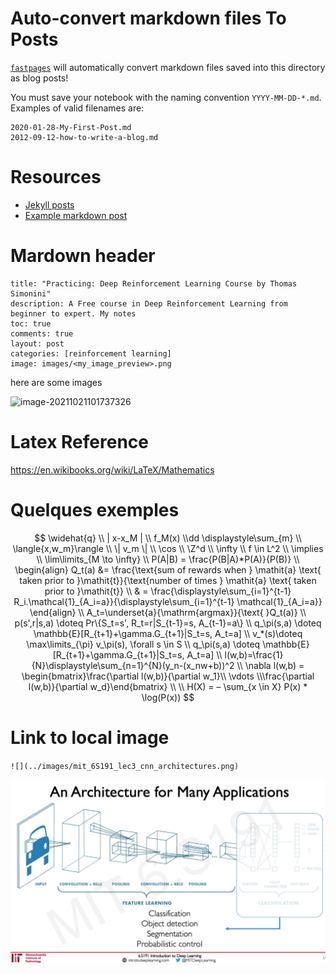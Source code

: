 

# Auto-convert markdown files To Posts

[`fastpages`](https://github.com/fastai/fastpages) will automatically convert markdown files saved into this directory as blog posts!

You must save your notebook with the naming convention `YYYY-MM-DD-*.md`.  Examples of valid filenames are:

```shell
2020-01-28-My-First-Post.md
2012-09-12-how-to-write-a-blog.md
```

# Resources

- [Jekyll posts](https://jekyllrb.com/docs/posts/)
- [Example markdown post](https://github.com/fastai/fastpages/blob/master/_posts/2020-01-14-test-markdown-post.md)



# Mardown header

```markdon
title: "Practicing: Deep Reinforcement Learning Course by Thomas Simonini"
description: A Free course in Deep Reinforcement Learning from beginner to expert. My notes
toc: true
comments: true
layout: post
categories: [reinforcement learning]
image: images/<my_image_preview>.png
```



here are some images

![image-20211021101737326](/home/explore/.config/Typora/typora-user-images/image-20211021101737326.png)





# Latex Reference

https://en.wikibooks.org/wiki/LaTeX/Mathematics



# Quelques exemples

$$
\widehat{q}
\\
| x-x_M |
\\
f_M(x)
\\dd
\displaystyle\sum_{m}
\\
\langle{x,w_m}\rangle
\\
\| v_m \|
\\
\cos
\\
\Z^d
\\
\infty
\\
f \in L^2
\\
\implies 
\\
\lim\limits_{M \to \infty}
\\
P(A|B) = \frac{P(B|A)*P(A)}{P(B)}
\\
\begin{align}
Q_t(a) &= \frac{\text{sum of rewards when } \mathit{a} \text{ taken prior to }\mathit{t}}{\text{number of times } \mathit{a} \text{ taken prior to }\mathit{t}} \\
& = \frac{\displaystyle\sum_{i=1}^{t-1} R_i.\mathcal{1}_{A_i=a}}{\displaystyle\sum_{i=1}^{t-1} \mathcal{1}_{A_i=a}}
\end{align}
\\
A_t=\underset{a}{\mathrm{argmax}}{\text{ }Q_t(a)}
\\
p(s',r|s,a) \doteq Pr\{S_t=s', R_t=r|S_{t-1}=s, A_{t-1}=a\}
\\
q_\pi(s,a) \doteq \mathbb{E}[R_{t+1}+\gamma.G_{t+1}|S_t=s, A_t=a]
\\
v_*(s)\doteq \max\limits_{\pi} v_\pi(s), \forall s \in S
\\
q_\pi(s,a) \doteq \mathbb{E}[R_{t+1}+\gamma.G_{t+1}|S_t=s, A_t=a]
\\
l(w,b)=\frac{1}{N}\displaystyle\sum_{n=1}^{N}(y_n-(x_nw+b))^2
\\
\nabla l(w,b) = \begin{bmatrix}\frac{\partial l(w,b)}{\partial w_1}\\ \vdots \\\frac{\partial l(w,b)}{\partial w_d}\end{bmatrix}
\\
\\ H(X) = – \sum_{x \in X} P(x) * \log(P(x))
$$



# Link to local image

`![](../images/mit_6S191_lec3_cnn_architectures.png)`



![](../images/mit_6S191_lec3_cnn_architectures.png)
